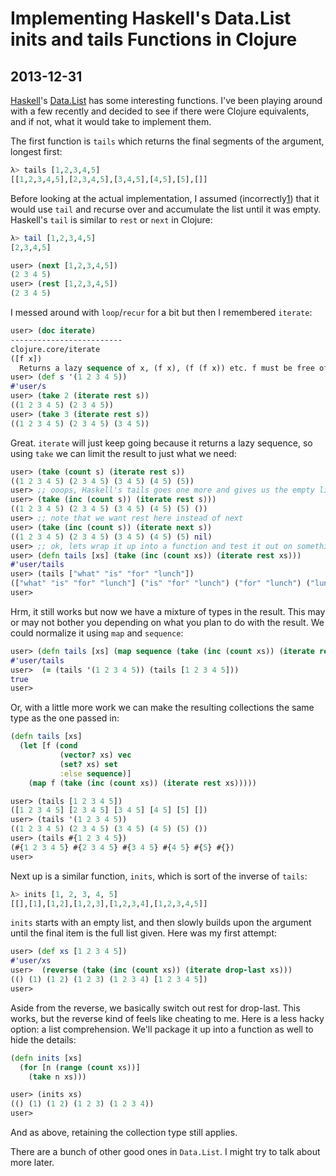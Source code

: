 # Implementing Haskell's Data.List inits and tails Functions in Clojure

## 2013-12-31

[Haskell](http://haskell.org)'s
[Data.List](http://hackage.haskell.org/package/base-4.6.0.1/docs/Data-List.html)
has some interesting functions. I've been playing around with a few
recently and decided to see if there were Clojure equivalents, and if
not, what it would take to implement them.

The first function is `tails` which returns the final segments of the argument, longest first:

```haskell
λ> tails [1,2,3,4,5]
[[1,2,3,4,5],[2,3,4,5],[3,4,5],[4,5],[5],[]]
```

Before looking at the actual implementation, I assumed (incorrectly[1])
that it would use `tail` and recurse over and accumulate the list
until it was empty. Haskell's `tail` is similar to `rest` or `next` in
Clojure:

```haskell
λ> tail [1,2,3,4,5]
[2,3,4,5]
```

```clojure
user> (next [1,2,3,4,5])
(2 3 4 5)
user> (rest [1,2,3,4,5])
(2 3 4 5)
```

I messed around with `loop`/`recur` for a bit but then I remembered `iterate`:

```clojure
user> (doc iterate)
-------------------------
clojure.core/iterate
([f x])
  Returns a lazy sequence of x, (f x), (f (f x)) etc. f must be free of side-effects
user> (def s '(1 2 3 4 5))
#'user/s
user> (take 2 (iterate rest s))
((1 2 3 4 5) (2 3 4 5))
user> (take 3 (iterate rest s))
((1 2 3 4 5) (2 3 4 5) (3 4 5))
```

Great. `iterate` will just keep going because it returns a lazy
sequence, so using `take` we can limit the result to just what we
need:

```clojure 
user> (take (count s) (iterate rest s))
((1 2 3 4 5) (2 3 4 5) (3 4 5) (4 5) (5))
user> ;; ooops, Haskell's tails goes one more and gives us the empty list, []
user> (take (inc (count s)) (iterate rest s)))
((1 2 3 4 5) (2 3 4 5) (3 4 5) (4 5) (5) ())
user> ;; note that we want rest here instead of next
user> (take (inc (count s)) (iterate next s))
((1 2 3 4 5) (2 3 4 5) (3 4 5) (4 5) (5) nil) 
user> ;; ok, lets wrap it up into a function and test it out on something else ...
user> (defn tails [xs] (take (inc (count xs)) (iterate rest xs)))
#'user/tails
user> (tails ["what" "is" "for" "lunch"])
(["what" "is" "for" "lunch"] ("is" "for" "lunch") ("for" "lunch") ("lunch") ())
user>
```

Hrm, it still works but now we have a mixture of types in the
result. This may or may not bother you depending on what you plan to
do with the result. We could normalize it using `map` and `sequence`:

```clojure
user> (defn tails [xs] (map sequence (take (inc (count xs)) (iterate rest xs))))
#'user/tails
user>  (= (tails '(1 2 3 4 5)) (tails [1 2 3 4 5]))
true
user> 
```

Or, with a little more work we can make the resulting collections the same type as the one passed in:

```clojure
(defn tails [xs]
  (let [f (cond
           (vector? xs) vec
           (set? xs) set
           :else sequence)]
    (map f (take (inc (count xs)) (iterate rest xs)))))
```

```clojure
user> (tails [1 2 3 4 5])
([1 2 3 4 5] [2 3 4 5] [3 4 5] [4 5] [5] [])
user> (tails '(1 2 3 4 5))
((1 2 3 4 5) (2 3 4 5) (3 4 5) (4 5) (5) ())
user> (tails #{1 2 3 4 5})
(#{1 2 3 4 5} #{2 3 4 5} #{3 4 5} #{4 5} #{5} #{})
user> 
```

Next up is a similar function, `inits`, which is sort of the inverse of `tails`:

```haskell
λ> inits [1, 2, 3, 4, 5]
[[],[1],[1,2],[1,2,3],[1,2,3,4],[1,2,3,4,5]]
```

`inits` starts with an empty list, and then slowly builds upon the
argument until the final item is the full list given. Here was my first attempt:

```clojure
user> (def xs [1 2 3 4 5])
#'user/xs
user>  (reverse (take (inc (count xs)) (iterate drop-last xs)))
(() (1) (1 2) (1 2 3) (1 2 3 4) [1 2 3 4 5])
user> 
```

Aside from the reverse, we basically switch out rest for
drop-last. This works, but the reverse kind of feels like cheating to
me. Here is a less hacky option: a list comprehension. We'll package
it up into a function as well to hide the details:

```clojure
(defn inits [xs]
  (for [n (range (count xs))]
    (take n xs)))
```

```clojure
user> (inits xs)
(() (1) (1 2) (1 2 3) (1 2 3 4))
user>
```

And as above, retaining the collection type still applies.

There are a bunch of other good ones in `Data.List`. I might try to talk about more later.

[1]: http://hackage.haskell.org/package/base-4.6.0.1/docs/src/Data-List.html#tails
